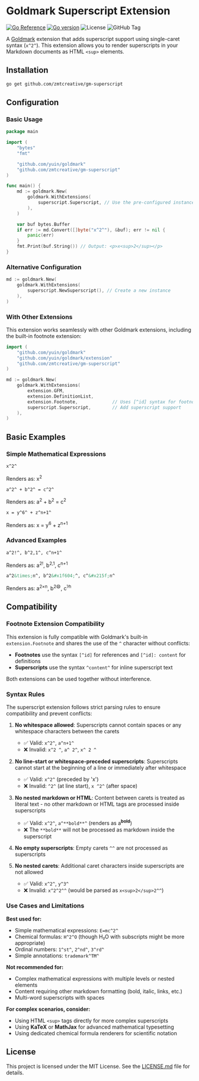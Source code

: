 # Goldmark Superscript Extension

<!-- markdownlint-disable MD033 -->

[![Go Reference](https://pkg.go.dev/badge/github.com/zmtcreative/gm-superscript.svg)](https://pkg.go.dev/github.com/zmtcreative/gm-superscript)
[![Go version](https://img.shields.io/github/go-mod/go-version/zmtcreative/gm-superscript)](https://github.com/zmtcreative/gm-superscript)
![License](https://img.shields.io/github/license/zmtcreative/gm-superscript)
![GitHub Tag](https://img.shields.io/github/v/tag/zmtcreative/gm-superscript?include_prereleases&sort=semver)

A [Goldmark](https://github.com/yuin/goldmark) extension that adds superscript support using single-caret syntax (`x^2^`). This extension allows you to render superscripts in your Markdown documents as HTML `<sup>` elements.

## Installation

```bash
go get github.com/zmtcreative/gm-superscript
```

## Configuration

### Basic Usage

```go
package main

import (
    "bytes"
    "fmt"

    "github.com/yuin/goldmark"
    "github.com/zmtcreative/gm-superscript"
)

func main() {
    md := goldmark.New(
        goldmark.WithExtensions(
            superscript.Superscript, // Use the pre-configured instance
        ),
    )

    var buf bytes.Buffer
    if err := md.Convert([]byte("x^2^"), &buf); err != nil {
        panic(err)
    }
    fmt.Print(buf.String()) // Output: <p>x<sup>2</sup></p>
}
```

### Alternative Configuration

```go
md := goldmark.New(
    goldmark.WithExtensions(
        superscript.NewSuperscript(), // Create a new instance
    ),
)
```

### With Other Extensions

This extension works seamlessly with other Goldmark extensions, including the built-in footnote extension:

```go
import (
    "github.com/yuin/goldmark"
    "github.com/yuin/goldmark/extension"
    "github.com/zmtcreative/gm-superscript"
)

md := goldmark.New(
    goldmark.WithExtensions(
        extension.GFM,
        extension.DefinitionList,
        extension.Footnote,             // Uses [^id] syntax for footnotes
        superscript.Superscript,        // Add superscript support
    ),
)
```

## Basic Examples

### Simple Mathematical Expressions

```markdown
x^2^
```

Renders as: x<sup>2</sup>

```markdown
a^2^ + b^2^ = c^2^
```

Renders as: a<sup>2</sup> + b<sup>2</sup> = c<sup>2</sup>

```markdown
x = y^6^ + z^n+1^
```

Renders as: x = y<sup>6</sup> + z<sup>n+1</sup>

### Advanced Examples

```markdown
a^2!^, b^2,1^, c^n+1^
```

Renders as: a<sup>2!</sup>, b<sup>2,1</sup>, c<sup>n+1</sup>

```markdown
a^2&times;n^, b^2&#x1f604;^, c^&#x215f;n^
```

Renders as: a<sup>2×n</sup>, b<sup>2😄</sup>, c<sup>⅟n</sup>

## Compatibility

### Footnote Extension Compatibility

This extension is fully compatible with Goldmark's built-in `extension.Footnote` and shares the use of the `^` character without conflicts:

- **Footnotes** use the syntax `[^id]` for references and `[^id]: content` for definitions
- **Superscripts** use the syntax `^content^` for inline superscript text

Both extensions can be used together without interference.

### Syntax Rules

The superscript extension follows strict parsing rules to ensure compatibility and prevent conflicts:

1. **No whitespace allowed**: Superscripts cannot contain spaces or any whitespace characters between the carets
   - ✅ Valid: `x^2^`, `a^n+1^`
   - ❌ Invalid: `x^2 ^`, `a^ 2^`, `x^ 2 ^`

2. **No line-start or whitespace-preceded superscripts**: Superscripts cannot start at the beginning of a line or immediately after whitespace
   - ✅ Valid: `x^2^` (preceded by 'x')
   - ❌ Invalid: `^2^` (at line start), `x ^2^` (after space)

3. **No nested markdown or HTML**: Content between carets is treated as literal text - no other markdown or HTML tags are processed inside superscripts
   - ✅ Valid: `x^2^`, `a^**bold**^` (renders as a<sup>**bold**</sup>)
   - ❌ The `**bold**` will not be processed as markdown inside the superscript

4. **No empty superscripts**: Empty carets `^^` are not processed as superscripts

5. **No nested carets**: Additional caret characters inside superscripts are not allowed
   - ✅ Valid: `x^2^`, `y^3^`
   - ❌ Invalid: `x^2^2^^` (would be parsed as `x<sup>2</sup>2^^`)

### Use Cases and Limitations

**Best used for:**

- Simple mathematical expressions: `E=mc^2^`
- Chemical formulas: `H^2^O` (though H₂O with subscripts might be more appropriate)
- Ordinal numbers: `1^st^`, `2^nd^`, `3^rd^`
- Simple annotations: `trademark^TM^`

**Not recommended for:**

- Complex mathematical expressions with multiple levels or nested elements
- Content requiring other markdown formatting (bold, italic, links, etc.)
- Multi-word superscripts with spaces

**For complex scenarios, consider:**

- Using HTML `<sup>` tags directly for more complex superscripts
- Using **KaTeX** or **MathJax** for advanced mathematical typesetting
- Using dedicated chemical formula renderers for scientific notation

## License

This project is licensed under the MIT License. See the [LICENSE.md](LICENSE.md) file for details.
